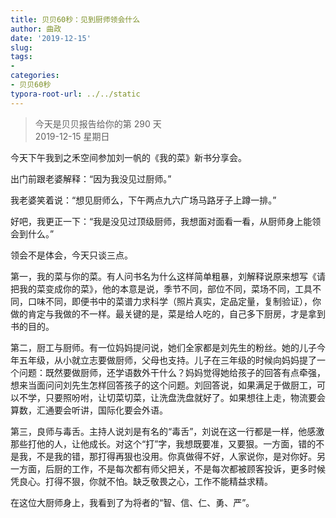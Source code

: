 ```yaml
---
title: 贝贝60秒：见到厨师领会什么
author: 曲政
date: '2019-12-15'
slug: 
tags:
- 
categories:
- 贝贝60秒
typora-root-url: ../../static
---
```

> 今天是贝贝报告给你的第 290 天  
> 2019-12-15 星期日 

今天下午我到之禾空间参加刘一帆的《我的菜》新书分享会。

出门前跟老婆解释：“因为我没见过厨师。”

我老婆笑着说：“想见厨师么，下午两点九六广场马路牙子上蹲一排。”

好吧，我更正一下：“我是没见过顶级厨师，我想面对面看一看，从厨师身上能领会到什么。”

领会不是体会，今天只谈三点。

第一，我的菜与你的菜。有人问书名为什么这样简单粗暴，刘解释说原来想写《请把我的菜变成你的菜》，他的本意是说，季节不同，部位不同，菜场不同，工具不同，口味不同，即便书中的菜谱力求科学（照片真实，定品定量，复制验证），你做的肯定与我做的不一样。最关键的是，菜是给人吃的，自己多下厨房，才是拿到书的目的。

第二，厨工与厨师。有一位妈妈提问说，她们全家都是刘先生的粉丝。她的儿子今年五年级，从小就立志要做厨师，父母也支持。儿子在三年级的时候向妈妈提了一个问题：既然要做厨师，还学语数外干什么？妈妈觉得她给孩子的回答有点牵强，想来当面问问刘先生怎样回答孩子的这个问题。刘回答说，如果满足于做厨工，可以不学，只要照吩咐，让切菜切菜，让洗盘洗盘就好了。如果想往上走，物流要会算数，汇通要会听讲，国际化要会外语。

第三，良师与毒舌。主持人说刘是有名的“毒舌”，刘说在这一行都是一样，他感激那些打他的人，让他成长。对这个“打”字，我想既要准，又要狠。一方面，错的不是我，不是我的错，那打得再狠也没用。你真做得不好，人家说你，是对你好。另一方面，后厨的工作，不是每次都有师父把关，不是每次都被顾客投诉，更多时候凭良心。打得不狠，你就不怕。缺乏敬畏之心，工作不能精益求精。

在这位大厨师身上，我看到了为将者的“智、信、仁、勇、严”。